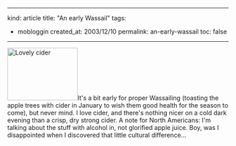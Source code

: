-----
kind: article
title: "An early Wassail"
tags:
- mobloggin
created_at: 2003/12/10
permalink: an-early-wassail
toc: false
-----

<p><img class="pixframesmall" src="/mt-static/blog/archives/images/Picture006_10Dec03.jpg" alt="Lovely cider" width="160" height="120" border="0" />It's a bit early for proper Wassailing (toasting the apple trees with cider in January to wish them good health for the season to come), but never mind. I love cider, and there's nothing nicer on a cold dark evening than a crisp, dry strong cider. A note for North Americans: I'm talking about the stuff with alcohol in, not glorified apple juice. Boy, was I disappointed when I discovered that little cultural difference...</p>


